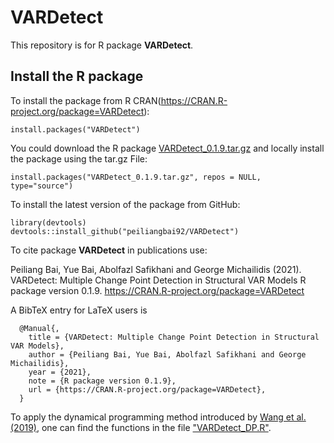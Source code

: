 # VARDetect

This repository is for R package **VARDetect**. 



##  Install the R package 

To install the package from R CRAN(https://CRAN.R-project.org/package=VARDetect):
```
install.packages("VARDetect")
```


You could download the R package [VARDetect_0.1.9.tar.gz](VARDetect_0.1.9.tar.gz) and locally install the package using the tar.gz File:
```
install.packages("VARDetect_0.1.9.tar.gz", repos = NULL, type="source")
```

To install the latest version of the package from GitHub:
```
library(devtools)
devtools::install_github("peiliangbai92/VARDetect")
```

To cite package **VARDetect** in publications use:

  Peiliang Bai, Yue Bai, Abolfazl Safikhani and George Michailidis (2021). VARDetect: Multiple Change Point Detection in Structural VAR Models
  R package version 0.1.9. https://CRAN.R-project.org/package=VARDetect

A BibTeX entry for LaTeX users is
```
  @Manual{,
    title = {VARDetect: Multiple Change Point Detection in Structural VAR Models},
    author = {Peiliang Bai, Yue Bai, Abolfazl Safikhani and George Michailidis},
    year = {2021},
    note = {R package version 0.1.9},
    url = {https://CRAN.R-project.org/package=VARDetect},
  }
 ```


To apply the dynamical programming method introduced by [Wang et al. (2019)](https://arxiv.org/abs/1909.06359), one can find the functions in the file ["VARDetect_DP.R"](https://github.com/peiliangbai92/VARDetect/blob/main/VARDetect_DP.R). 
